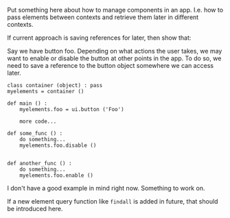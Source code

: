 Put something here about how to manage components in an app.
I.e. how to pass elements between contexts and retrieve them later in different contexts.

If current approach is saving references for later, then show that:

Say we have button foo.  Depending on what actions the user takes, we may want to enable or disable the button at other points in the app.  To do so, we need to save a reference to the button object somewhere we can access later.
```
class container (object) : pass
myelements = container ()

def main () :
    myelements.foo = ui.button ('Foo')

    more code...

def some_func () :
    do something...
    myelements.foo.disable ()


def another_func () :
    do something...
    myelements.foo.enable ()

```

I don't have a good example in mind right now.  Something to work on.

If a new element query function like `findall` is added in future, that should be introduced here. 

